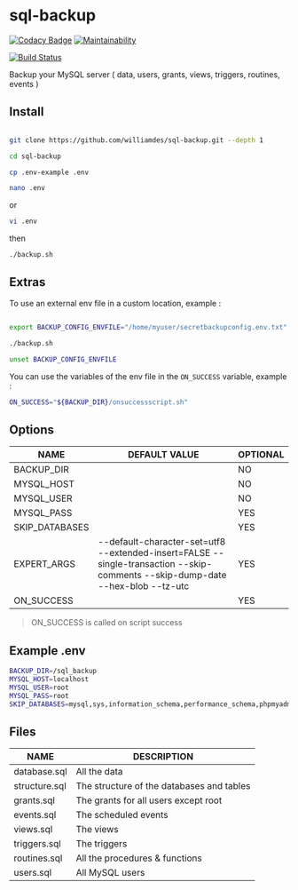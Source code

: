 # sql-backup
[![Codacy Badge](https://api.codacy.com/project/badge/Grade/8b72cd7316b745ed838b739cef3ebd38)](https://app.codacy.com/app/williamdes/sql-backup?utm_source=github.com&utm_medium=referral&utm_content=williamdes/sql-backup&utm_campaign=badger)
[![Maintainability](https://api.codeclimate.com/v1/badges/9af0b964df176436608d/maintainability)](https://codeclimate.com/github/williamdes/sql-backup/maintainability)

[![Build Status](https://travis-ci.org/williamdes/sql-backup.svg?branch=master)](https://travis-ci.org/williamdes/sql-backup)

Backup your MySQL server ( data, users, grants, views, triggers, routines, events )

## Install

```bash

git clone https://github.com/williamdes/sql-backup.git --depth 1
```
```bash
cd sql-backup

cp .env-example .env
```
```bash
nano .env
```
or  
```bash
vi .env

```
then  
```
./backup.sh
```
## Extras

To use an external env file in a custom location, example :
```bash

export BACKUP_CONFIG_ENVFILE="/home/myuser/secretbackupconfig.env.txt"

./backup.sh

unset BACKUP_CONFIG_ENVFILE
```   
You can use the variables of the env file in the `ON_SUCCESS` variable, example :   
```bash
ON_SUCCESS="${BACKUP_DIR}/onsuccessscript.sh"
```   


## Options

| NAME           	| DEFAULT VALUE                                                                                                                  	| OPTIONAL 	|
|----------------	|--------------------------------------------------------------------------------------------------------------------------------	|----------	|
| BACKUP_DIR     	|                                                                                                                                	| NO       	|
| MYSQL_HOST     	|                                                                                                                                	| NO       	|
| MYSQL_USER     	|                                                                                                                                	| NO       	|
| MYSQL_PASS     	|                                                                                                                                	| YES      	|
| SKIP_DATABASES 	|                                                                                                                                	| YES      	|
| EXPERT_ARGS    	| --default-character-set=utf8 --extended-insert=FALSE --single-transaction --skip-comments --skip-dump-date --hex-blob --tz-utc 	| YES      	|
| ON_SUCCESS     	|                                                                                                                                	| YES      	|

> ON_SUCCESS is called on script success

## Example .env

```bash
BACKUP_DIR=/sql_backup
MYSQL_HOST=localhost
MYSQL_USER=root
MYSQL_PASS=root
SKIP_DATABASES=mysql,sys,information_schema,performance_schema,phpmyadmin
```

## Files

| NAME          	| DESCRIPTION                               	|
|---------------	|-------------------------------------------	|
| database.sql  	| All the data                              	|
| structure.sql 	| The structure of the databases and tables 	|
| grants.sql    	| The grants for all users except root      	|
| events.sql    	| The scheduled events                      	|
| views.sql     	| The views                                 	|
| triggers.sql  	| The triggers                              	|
| routines.sql  	| All the procedures & functions            	|
| users.sql     	| All MySQL users                           	|
